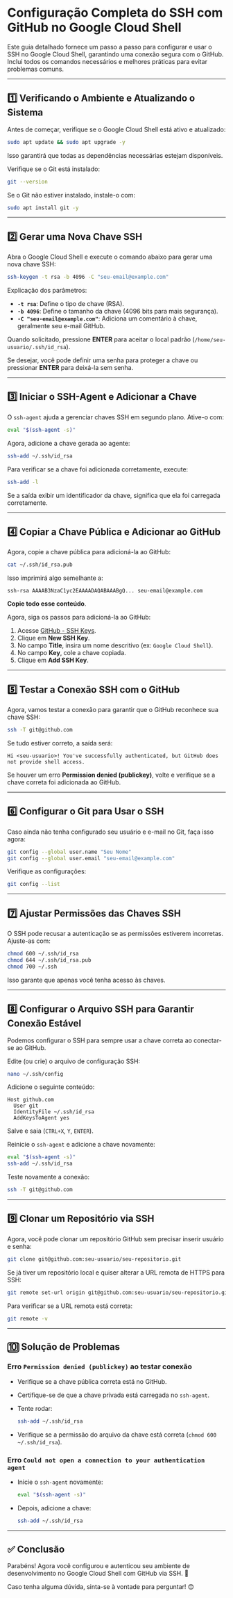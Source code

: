 # Configuração Completa do SSH com GitHub no Google Cloud Shell

Este guia detalhado fornece um passo a passo para configurar e usar o SSH no Google Cloud Shell, garantindo uma conexão segura com o GitHub. Inclui todos os comandos necessários e melhores práticas para evitar problemas comuns.

---

## **1️⃣ Verificando o Ambiente e Atualizando o Sistema**

Antes de começar, verifique se o Google Cloud Shell está ativo e atualizado:

```sh
sudo apt update && sudo apt upgrade -y
```

Isso garantirá que todas as dependências necessárias estejam disponíveis.

Verifique se o Git está instalado:

```sh
git --version
```

Se o Git não estiver instalado, instale-o com:

```sh
sudo apt install git -y
```

---

## **2️⃣ Gerar uma Nova Chave SSH**

Abra o Google Cloud Shell e execute o comando abaixo para gerar uma nova chave SSH:

```sh
ssh-keygen -t rsa -b 4096 -C "seu-email@example.com"
```

Explicação dos parâmetros:
- **`-t rsa`**: Define o tipo de chave (RSA).
- **`-b 4096`**: Define o tamanho da chave (4096 bits para mais segurança).
- **`-C "seu-email@example.com"`**: Adiciona um comentário à chave, geralmente seu e-mail GitHub.

Quando solicitado, pressione **ENTER** para aceitar o local padrão (`/home/seu-usuario/.ssh/id_rsa`).

Se desejar, você pode definir uma senha para proteger a chave ou pressionar **ENTER** para deixá-la sem senha.

---

## **3️⃣ Iniciar o SSH-Agent e Adicionar a Chave**

O `ssh-agent` ajuda a gerenciar chaves SSH em segundo plano. Ative-o com:

```sh
eval "$(ssh-agent -s)"
```

Agora, adicione a chave gerada ao agente:

```sh
ssh-add ~/.ssh/id_rsa
```

Para verificar se a chave foi adicionada corretamente, execute:

```sh
ssh-add -l
```

Se a saída exibir um identificador da chave, significa que ela foi carregada corretamente.

---

## **4️⃣ Copiar a Chave Pública e Adicionar ao GitHub**

Agora, copie a chave pública para adicioná-la ao GitHub:

```sh
cat ~/.ssh/id_rsa.pub
```

Isso imprimirá algo semelhante a:

```
ssh-rsa AAAAB3NzaC1yc2EAAAADAQABAAABgQ... seu-email@example.com
```

**Copie todo esse conteúdo**.

Agora, siga os passos para adicioná-la ao GitHub:
1. Acesse [GitHub - SSH Keys](https://github.com/settings/keys).
2. Clique em **New SSH Key**.
3. No campo **Title**, insira um nome descritivo (ex: `Google Cloud Shell`).
4. No campo **Key**, cole a chave copiada.
5. Clique em **Add SSH Key**.

---

## **5️⃣ Testar a Conexão SSH com o GitHub**

Agora, vamos testar a conexão para garantir que o GitHub reconhece sua chave SSH:

```sh
ssh -T git@github.com
```

Se tudo estiver correto, a saída será:

```
Hi <seu-usuario>! You've successfully authenticated, but GitHub does not provide shell access.
```

Se houver um erro **Permission denied (publickey)**, volte e verifique se a chave correta foi adicionada ao GitHub.

---

## **6️⃣ Configurar o Git para Usar o SSH**

Caso ainda não tenha configurado seu usuário e e-mail no Git, faça isso agora:

```sh
git config --global user.name "Seu Nome"
git config --global user.email "seu-email@example.com"
```

Verifique as configurações:

```sh
git config --list
```

---

## **7️⃣ Ajustar Permissões das Chaves SSH**

O SSH pode recusar a autenticação se as permissões estiverem incorretas. Ajuste-as com:

```sh
chmod 600 ~/.ssh/id_rsa
chmod 644 ~/.ssh/id_rsa.pub
chmod 700 ~/.ssh
```

Isso garante que apenas você tenha acesso às chaves.

---

## **8️⃣ Configurar o Arquivo SSH para Garantir Conexão Estável**

Podemos configurar o SSH para sempre usar a chave correta ao conectar-se ao GitHub.

Edite (ou crie) o arquivo de configuração SSH:

```sh
nano ~/.ssh/config
```

Adicione o seguinte conteúdo:

```
Host github.com
  User git
  IdentityFile ~/.ssh/id_rsa
  AddKeysToAgent yes
```

Salve e saia (`CTRL+X`, `Y`, `ENTER`).

Reinicie o `ssh-agent` e adicione a chave novamente:

```sh
eval "$(ssh-agent -s)"
ssh-add ~/.ssh/id_rsa
```

Teste novamente a conexão:

```sh
ssh -T git@github.com
```

---

## **9️⃣ Clonar um Repositório via SSH**

Agora, você pode clonar um repositório GitHub sem precisar inserir usuário e senha:

```sh
git clone git@github.com:seu-usuario/seu-repositorio.git
```

Se já tiver um repositório local e quiser alterar a URL remota de HTTPS para SSH:

```sh
git remote set-url origin git@github.com:seu-usuario/seu-repositorio.git
```

Para verificar se a URL remota está correta:

```sh
git remote -v
```

---

## **🔟 Solução de Problemas**

### **Erro `Permission denied (publickey)` ao testar conexão**

- Verifique se a chave pública correta está no GitHub.
- Certifique-se de que a chave privada está carregada no `ssh-agent`.
- Tente rodar:

  ```sh
  ssh-add ~/.ssh/id_rsa
  ```

- Verifique se a permissão do arquivo da chave está correta (`chmod 600 ~/.ssh/id_rsa`).

### **Erro `Could not open a connection to your authentication agent`**

- Inicie o `ssh-agent` novamente:

  ```sh
  eval "$(ssh-agent -s)"
  ```

- Depois, adicione a chave:

  ```sh
  ssh-add ~/.ssh/id_rsa
  ```

---

## **✅ Conclusão**

Parabéns! Agora você configurou e autenticou seu ambiente de desenvolvimento no Google Cloud Shell com GitHub via SSH. 🚀

Caso tenha alguma dúvida, sinta-se à vontade para perguntar! 😊

